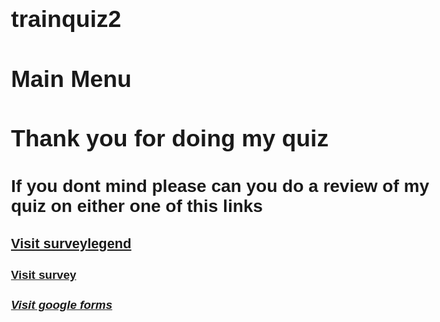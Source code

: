 # trainquiz2
<!DOCTYPE html>
<html lang="en">
<h1>Main Menu</h1>
<head>
	<title>train quiz</title>
	<meta name="description" content="A simple interactive quiz for web pages using HTML, CSS, and jQuery">
	<meta name="author" content="Alan Simpson">
	<!-- I've intentionally put all the code in one file and kept it simple for the benefit
	of students who are just learning this stuff. -->
	<style>
		body {
			font-family: Verdana, Geneva, Tahoma, sans-serif;
			font-size: 14pt;
		}

		#wrapper {
			width: 80%;
			padding: 1%;
			margin: 1em auto;
			border: solid 1px silver;
		}
		/* Text of the questions */
		.question p:first-child {
			font-weight: bold;
		}

		/* Each possible answer */
		.ans {
			margin-left: 10px;

		/* Take hidden feedback out of hiding when applied */
		.show {
		display: block;
		{
	</style>

	<script src="https://ajax.googleapis.com/ajax/libs/jquery/3.2.1/jquery.min.js"></script>
</head>
<body>
<p>To start quiz on Chrome
<form action="questions 1 and 2.html">
<input type="submit" value="Go to start of quiz">
</form>
</body>

<!DOCTYPE html>
<html lang="en">

<head>
	<title>Interective Quiz</title>
	<meta name="description" content="A simple interactive quiz for web pages using HTML, CSS, and jQuery">
	<meta name="author" content="Alan Simpson">
	<!-- I've intentionally put all the code in one file and kept it simple for the benefit
	of students who are just learning this stuff. -->
	<style>
		body {
			font-family: Verdana, Geneva, Tahoma, sans-serif;
			font-size: 14pt;
		}

		#wrapper {
			width: 80%;
			padding: 1%;
			margin: 1em auto;
			border: solid 1px silver;
		}
		/* Text of the questions */
		.question p:first-child {
			font-weight: bold;
		}

		/* Each possible answer */
		.ans {
			margin-left: 10px;
		}
		/* Answer feedback */
		.ans span {
			display: none;
			margin-left: 20px;
			padding-top: 0.5em;
		}

		/* Take hidden feedback out of hiding when applied */
		.show {
		display: block;
		{
	</style>

	<script src="https://ajax.googleapis.com/ajax/libs/jquery/3.2.1/jquery.min.js"></script>
	<script>
		$(document).ready(function () {
			$("p.ans").click(function () {
				//Get the id of the div
				var qnum = "#" + $(this).parent().attr("id");
				//Clear previous freeback:
				$(qnum + " p.ans").removeClass("right wrong");
				$(qnum + " p span").css("display", "none");
				//Apply right or wrong class to p and span.
				var applyclass = "wrong"
				var spancolor = "red"
				if ($(this).hasClass("correct")) {
					applyclass = "right";
					spancolor = "green"
				}
				$(this).addClass(applyclass);
				$(this).children(":first").css("display", "block").css("color", spancolor);
			})
		});
	</script>
</head>

<body>
	<div id="wrapper">
		<!-- Each question should be in its own div with a unique ID like q1, q2, and so forth -->
		<!-- Each optional answer has a class of "ans" and the correct answer (only) has an additional class of "correct" -->
		<!-- Use p tags the question and for each answer -->
		<div class="question" id="q1">
			<p>1. who is the manager of CrossCountry?</p>
			<input type="text" name="Answer" id="Answer" size="20" maxlength="15">
		</div>
		<div class="question" id="q2">
			<p>2. who is the manager of London Midland?</p>
			<input type="text" name="Answer" id="Answer" size="20" maxlength="15">
		</div>
			<form action="questions 3 and 4.html">
<input type="submit" value="Go to the next two questions">
</form>
	</div>
	<!-- Images -->

	</p>

	
</body>

</html>

<!DOCTYPE html>
<html lang="en">

<head>
	<title>Interective Quiz</title>
	<meta name="description" content="A simple interactive quiz for web pages using HTML, CSS, and jQuery">
	<meta name="author" content="Alan Simpson">
	<!-- I've intentionally put all the code in one file and kept it simple for the benefit
	of students who are just learning this stuff. -->
	<style>
		body {
			font-family: Verdana, Geneva, Tahoma, sans-serif;
			font-size: 14pt;
		}

		#wrapper {
			width: 80%;
			padding: 1%;
			margin: 1em auto;
			border: solid 1px silver;
		}
		/* Text of the questions */
		.question p:first-child {
			font-weight: bold;
		}

		/* Each possible answer */
		.ans {
			margin-left: 10px;
		}
		/* Answer feedback */
		.ans span {
			display: none;
			margin-left: 20px;
			padding-top: 0.5em;
		}

		/* Take hidden feedback out of hiding when applied */
		.show {
		display: block;
		{
	</style>

	<script src="https://ajax.googleapis.com/ajax/libs/jquery/3.2.1/jquery.min.js"></script>
	<script>
		$(document).ready(function () {
			$("p.ans").click(function () {
				//Get the id of the div
				var qnum = "#" + $(this).parent().attr("id");
				//Clear previous freeback:
				$(qnum + " p.ans").removeClass("right wrong");
				$(qnum + " p span").css("display", "none");
				//Apply right or wrong class to p and span.
				var applyclass = "wrong"
				var spancolor = "red"
				if ($(this).hasClass("correct")) {
					applyclass = "right";
					spancolor = "green"
				}
				$(this).addClass(applyclass);
				$(this).children(":first").css("display", "block").css("color", spancolor);
			})
		});
	</script>
</head>

<body>
	<div id="wrapper">
		<!-- Each question should be in its own div with a unique ID like q1, q2, and so forth -->
		<!-- Each optional answer has a class of "ans" and the correct answer (only) has an additional class of "correct" -->
		<!-- Use p tags the question and for each answer -->
		<div class="question" id="q3">
			<p>3. who is the manager of Virgin Trains?</p>
			<input type="text" name="Answer" id="Answer" size="20" maxlength="15">
		</div>
		<div class="question" id="q4">
			<p>4. How many trains does london midlands have on the tracks at rush hour?</p>
			<input type="text" name="Answer" id="Answer" size="20" maxlength="15">
		</div>
			<form action="questions 5 and 6.html">
<input type="submit" value="Go to the next two questions">
</form>

<!DOCTYPE html>
<html lang="en">

<head>
	<title>Interective Quiz</title>
	<meta name="description" content="A simple interactive quiz for web pages using HTML, CSS, and jQuery">
	<meta name="author" content="Alan Simpson">
	<!-- I've intentionally put all the code in one file and kept it simple for the benefit
	of students who are just learning this stuff. -->
	<style>
		body {
			font-family: Verdana, Geneva, Tahoma, sans-serif;
			font-size: 14pt;
		}

		#wrapper {
			width: 80%;
			padding: 1%;
			margin: 1em auto;
			border: solid 1px silver;
		}
		/* Text of the questions */
		.question p:first-child {
			font-weight: bold;
		}

		/* Each possible answer */
		.ans {
			margin-left: 10px;
		}
		/* Answer feedback */
		.ans span {
			display: none;
			margin-left: 20px;
			padding-top: 0.5em;
		}

		/* Take hidden feedback out of hiding when applied */
		.show {
		display: block;
		{
	</style>

	<script src="https://ajax.googleapis.com/ajax/libs/jquery/3.2.1/jquery.min.js"></script>
	<script>
		$(document).ready(function () {
			$("p.ans").click(function () {
				//Get the id of the div
				var qnum = "#" + $(this).parent().attr("id");
				//Clear previous freeback:
				$(qnum + " p.ans").removeClass("right wrong");
				$(qnum + " p span").css("display", "none");
				//Apply right or wrong class to p and span.
				var applyclass = "wrong"
				var spancolor = "red"
				if ($(this).hasClass("correct")) {
					applyclass = "right";
					spancolor = "green"
				}
				$(this).addClass(applyclass);
				$(this).children(":first").css("display", "block").css("color", spancolor);
			})
		});
	</script>
</head>

<body>
	<div id="wrapper">
		<!-- Each question should be in its own div with a unique ID like q1, q2, and so forth -->
		<!-- Each optional answer has a class of "ans" and the correct answer (only) has an additional class of "correct" -->
		<!-- Use p tags the question and for each answer -->
		<div class="question" id="q5">
			<p>5. how many trains do london midlands have?</p>
			<input type="text" name="Answer" id="Answer" size="20" maxlength="15">
		</div>
		<div class="question" id="q6">
			<p>6. how many trains do virgin train have?</p>
			<input type="text" name="Answer" id="Answer" size="20" maxlength="15">
			<form action="questions 7 and 8.html">
		<input type="submit" value="Go to the next two questions">
		</form>
</body>

<!DOCTYPE html>
<html lang="en">

<head>
	<title>Interective Quiz</title>
	<meta name="description" content="A simple interactive quiz for web pages using HTML, CSS, and jQuery">
	<meta name="author" content="Alan Simpson">
	<!-- I've intentionally put all the code in one file and kept it simple for the benefit
	of students who are just learning this stuff. -->
	<style>
		body {
			font-family: Verdana, Geneva, Tahoma, sans-serif;
			font-size: 14pt;
		}

		#wrapper {
			width: 80%;
			padding: 1%;
			margin: 1em auto;
			border: solid 1px silver;
		}
		/* Text of the questions */
		.question p:first-child {
			font-weight: bold;
		}

		/* Each possible answer */
		.ans {
			margin-left: 10px;
		}
		/* Answer feedback */
		.ans span {
			display: none;
			margin-left: 20px;
			padding-top: 0.5em;
		}

		/* Take hidden feedback out of hiding when applied */
		.show {
		display: block;
		{
	</style>

	<script src="https://ajax.googleapis.com/ajax/libs/jquery/3.2.1/jquery.min.js"></script>
	<script>
		$(document).ready(function () {
			$("p.ans").click(function () {
				//Get the id of the div
				var qnum = "#" + $(this).parent().attr("id");
				//Clear previous freeback:
				$(qnum + " p.ans").removeClass("right wrong");
				$(qnum + " p span").css("display", "none");
				//Apply right or wrong class to p and span.
				var applyclass = "wrong"
				var spancolor = "red"
				if ($(this).hasClass("correct")) {
					applyclass = "right";
					spancolor = "green"
				}
				$(this).addClass(applyclass);
				$(this).children(":first").css("display", "block").css("color", spancolor);
			})
		});
	</script>
</head>

<body>
	<div id="wrapper">
		<!-- Each question should be in its own div with a unique ID like q1, q2, and so forth -->
		<!-- Each optional answer has a class of "ans" and the correct answer (only) has an additional class of "correct" -->
		<!-- Use p tags the question and for each answer -->
		<div class="question" id="q7">
			<p>7. how many trains do CrossCountry have?</p>
			<input type="text" name="Answer" id="Answer" size="20" maxlength="15">
		</div>
		<div class="question" id="q8">
			<p>8. how many trains do Chiltern Railways have?</p>
			<input type="text" name="Answer" id="Answer" size="20" maxlength="15">
		</div>
			<form action="questions 9 and 10.html">
<input type="submit" value="Go to the next two questions">
</form>
</body>

<!DOCTYPE html>
<html lang="en">

<head>
	<title>Interective Quiz</title>
	<meta name="description" content="A simple interactive quiz for web pages using HTML, CSS, and jQuery">
	<meta name="author" content="Alan Simpson">
	<!-- I've intentionally put all the code in one file and kept it simple for the benefit
	of students who are just learning this stuff. -->
	<style>
		body {
			font-family: Verdana, Geneva, Tahoma, sans-serif;
			font-size: 14pt;
		}

		#wrapper {
			width: 80%;
			padding: 1%;
			margin: 1em auto;
			border: solid 1px silver;
		}
		/* Text of the questions */
		.question p:first-child {
			font-weight: bold;
		}

		/* Each possible answer */
		.ans {
			margin-left: 10px;
		}
		/* Answer feedback */
		.ans span {
			display: none;
			margin-left: 20px;
			padding-top: 0.5em;
		}

		/* Take hidden feedback out of hiding when applied */
		.show {
			display: block;
		}
	</style>

	<script src="https://ajax.googleapis.com/ajax/libs/jquery/3.2.1/jquery.min.js"></script>
	<script>
		$(document).ready(function () {
			$("p.ans").click(function () {
				//Get the id of the div
				var qnum = "#" + $(this).parent().attr("id");
				//Clear previous freeback:
				$(qnum + " p.ans").removeClass("right wrong");
				$(qnum + " p span").css("display", "none");
				//Apply right or wrong class to p and span.
				var applyclass = "wrong"
				var spancolor = "red"
				if ($(this).hasClass("correct")) {
					applyclass = "right";
					spancolor = "green"
				}
				$(this).addClass(applyclass);
				$(this).children(":first").css("display", "block").css("color", spancolor);
			})
		});
	</script>
</head>

<body>
	<div id="wrapper">
		<!-- Each question should be in its own div with a unique ID like q1, q2, and so forth -->
		<!-- Each optional answer has a class of "ans" and the correct answer (only) has an additional class of "correct" -->
		<!-- Use p tags the question and for each answer -->
		<div class="question" id="q9">
			<p>9. How many stations on the east coast railway?</p>
			<input type="text" name="Answer" id="Answer" size="20" maxlength="15">
		</div>
		<div class="question" id="q10">
			<p>10. How many trains do Greater Anglia have?</p>
			<input type="text" name="Answer" id="Answer" size="20" maxlength="15">
		</div>
			<form action="Thank you screen1.html">
<input type="submit" value="Go to Thank you screen">
</form>

<doctype>
<html lang="en">

<head>
	<title>Thank you screen</title>
	<meta name="description" content="A simple interactive quiz for web pages using HTML, CSS, and jQuery">
	<meta name="author" content="Alan Simpson">
	<!-- I've intentionally put all the code in one file and kept it simple for the benefit
	of students who are just learning this stuff. -->
	<style>
		body {
			font-family: Verdana, Geneva, Tahoma, sans-serif;
	</style>
	<body>
		<h1>Thank you for doing my quiz
		<h2>If you dont mind please can you do a review of my quiz on either one of this links
		<h3><a href="https://www.surveylegend.com/s/gq1">Visit surveylegend</a>
		<h4><a href="https://survey.zohopublic.com/zs/79CujB">Visit survey</a>
		<h5><a href="https://docs.google.com/forms/d/e/1FAIpQLSeCU3tSp6iy2JewMAG6J0wvk6-cl-x2ojAyjKP5LY-ha6V4Pw/viewform?usp=sf_link">Visit google forms</a>
    </div>
</html>
